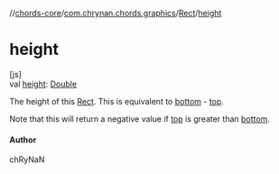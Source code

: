 //[chords-core](../../../index.md)/[com.chrynan.chords.graphics](../index.md)/[Rect](index.md)/[height](height.md)

# height

[js]\
val [height](height.md): [Double](https://kotlinlang.org/api/latest/jvm/stdlib/kotlin/-double/index.html)

The height of this [Rect](index.md). This is equivalent to [bottom](bottom.md) - [top](top.md).

Note that this will return a negative value if [top](top.md) is greater than [bottom](bottom.md).

#### Author

chRyNaN
